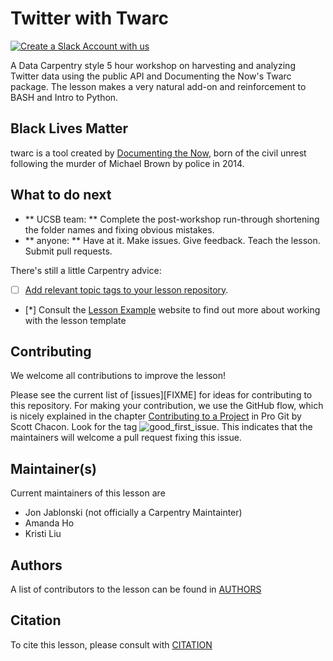 # Twitter with Twarc

[![Create a Slack Account with us](https://img.shields.io/badge/Create_Slack_Account-The_Carpentries-071159.svg)](https://swc-slack-invite.herokuapp.com/)

A Data Carpentry style 5 hour workshop on harvesting and analyzing Twitter data using the public API and Documenting the Now's Twarc package. The lesson 
makes a very natural add-on and reinforcement to BASH and Intro to Python.

## Black Lives Matter
twarc is a tool created by [Documenting the Now](https://docnow.io), born of the 
civil unrest following the murder of Michael Brown by police in 2014.

## What to do next

- ** UCSB team: ** Complete the post-workshop run-through shortening the folder names and fixing obvious mistakes.
- ** anyone: ** Have at it. Make issues. Give feedback. Teach the lesson. Submit pull requests.

There's still a little Carpentry advice:
* [ ] [Add relevant topic tags to your lesson repository][cdh-topic-tags].
* [*] Consult the [Lesson Example][lesson-example] website to find out more about
  working with the lesson template

## Contributing

We welcome all contributions to improve the lesson!

Please see the current list of [issues][FIXME] for ideas for contributing to this
repository. For making your contribution, we use the GitHub flow, which is
nicely explained in the chapter [Contributing to a Project](http://git-scm.com/book/en/v2/GitHub-Contributing-to-a-Project) in Pro Git
by Scott Chacon.
Look for the tag ![good_first_issue](https://img.shields.io/badge/-good%20first%20issue-gold.svg). This indicates that the maintainers will welcome a pull request fixing this issue.


## Maintainer(s)

Current maintainers of this lesson are

* Jon Jablonski (not officially a Carpentry Maintainter)
* Amanda Ho
* Kristi Liu


## Authors

A list of contributors to the lesson can be found in [AUTHORS](AUTHORS)

## Citation

To cite this lesson, please consult with [CITATION](CITATION)

[cdh]: https://cdh.carpentries.org
[cdh-topic-tags]: https://cdh.carpentries.org/the-carpentries-incubator.html#topic-tags
[change-default-branch]: https://docs.github.com/en/github/administering-a-repository/changing-the-default-branch
[community-lessons]: https://carpentries.org/community-lessons
[lesson-example]: https://carpentries.github.io/lesson-example
[UCSB Library Carpentries]: https://ucsbcarpentry.github.io
